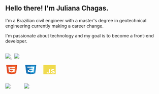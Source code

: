 ## Hello there! I'm Juliana Chagas.
<p>I'm a Brazilian civil engineer with a master's degree in geotechnical engineering
currently making a career change.</p> 
<p>I'm passionate about technology and my goal is to become a front-end developer.</p>
<br>
<div>
  <a href="https://github.com/anuraghazra/github-readme-stats">
  <img height="150em" src="https://github-readme-stats.vercel.app/api?username=julianachagas&show_icons=true&theme=dracula&include_all_commits=true"/>
  </a>  
  &nbsp; 
  <a href="https://github.com/anuraghazra/github-readme-stats">
  <img height="110em" src="https://github-readme-stats.vercel.app/api/top-langs/?username=julianachagas&layout=compact&theme=dracula"/></a>
<div>
<div style="display: inline_block"><br>   
  <img align="center" alt="Juliana-HTML" height="30" width="40" src="https://raw.githubusercontent.com/devicons/devicon/master/icons/html5/html5-original.svg">
  &nbsp;&nbsp;&nbsp;
  <img align="center" alt="Juliana-CSS" height="30" width="40" src="https://raw.githubusercontent.com/devicons/devicon/master/icons/css3/css3-original.svg">
  &nbsp;&nbsp;&nbsp; 
  <img align="center" alt="Juliana-Js" height="30" width="40" src="https://raw.githubusercontent.com/devicons/devicon/master/icons/javascript/javascript-plain.svg">   
</div>

##
<div>
  <a href="https://github.com/julianachagas"><img  src="https://img.shields.io/badge/github-%23100000.svg?&style=for-the-badge&logo=github&logoColor=white"></a>
  &nbsp;&nbsp;&nbsp;&nbsp;&nbsp;&nbsp;&nbsp;&nbsp;&nbsp;
  <a href = "mailto: julianachagas@gmail.com"><img src="https://img.shields.io/badge/-Gmail-%23EA4335?style=for-the-badge&logo=gmail&logoColor=white" target="_blank"></a>
  &nbsp;&nbsp;&nbsp;&nbsp;&nbsp;&nbsp;&nbsp;&nbsp;&nbsp;  
  <!--<a href="#" target="_blank"><img src="https://img.shields.io/badge/-LinkedIn-%230077B5?style=for-the-badge&logo=linkedin&logoColor=white" target="_blank"></a> -->
</div>


    
